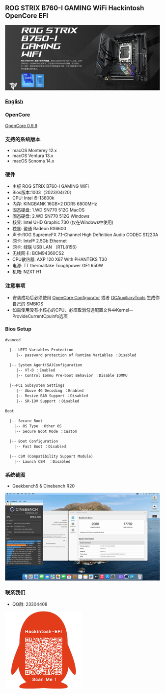 ## ROG STRIX B760-I GAMING WiFi Hackintosh OpenCore EFI

![image](ScreenShot/ROGB760I.png)

### [English](https://github.com/hackintosh-efi/ROG-STRIX-B760-I-GAMING-OpenCore)

### OpenCore

[OpenCore 0.9.9](https://github.com/acidanthera/OpenCorePkg)

### 支持的系统版本

- macOS Monterey 12.x
- macOS Ventura    13.x
- macOS Sonoma   14.x 

### 硬件

- 主板 ROG STRIX B760-I GAMING WiFi
- Bios版本:1003（2023/04/20）
- CPU: Intel i5-13600k
- 内存: KINGBANK 16GB*2 DDR5 6800MHz
- 固态硬盘: 1.WD SN770 512G MacOS
- 固态硬盘: 2.WD SN770 512G Windows
- 核显: Intel UHD Graphic 730 (仅在Windows中使用)
- 独显: 盈通 Radeon RX6600
- 声卡:ROG SupremeFX 7.1-Channel High Definition Audio CODEC S1220A
- 网卡: Intel® 2.5Gb Ethernet
- 网卡: 绿联 USB LAN （RTL8156）
- 无线网卡: BCM94360CS2
- CPU散热器: AXP 120 X67 With PHANTEKS T30
- 电源: TT thermaltake Toughpower GF1 650W
- 机箱: NZXT H1

### 注意事项

 - 安装成功后必须使用 [OpenCore Configurator](https://mackie100projects.altervista.org/opencore-configurator/) 或者 [OCAuxiliaryTools](https://github.com/ic005k/OCAuxiliaryTools) 生成你自己的 SMBIOS
 - 如需使用没有小核心的CPU，必须取消勾选配置文件中Kernel--ProvideCurrentCpuinfo选项

### Bios Setup

```
dvanced

  |-- UEFI Variables Protection
     |-- password protection of Runtime Variables ：Disabled
     
  |-- System Agent(SA)Configuration
     |-- VT-D ：Enabled
     |-- Control Iommu Pre-boot Behavior ：Disable IOMMU
	   
  |--PCI Subsystem Settings
     |-- Above 4G Decoding ：Enabled
     |-- Resize BAR Support ：Disabled
     |-- SR-IOV Support ：Disabled
   
Boot

  |-- Secure Boot
    |-- OS Type ：Other OS
    |-- Secure Boot Mode ：Custom
      
  |-- Boot Configuration
    |-- Fast Boot ：Disabled
      
  |-- CSM (Compatibility Support Module)
    |-- Launch CSM  ：Disabled
```


### 系统截图

 - Geekbench5 & Cinebench R20

![image](ScreenShot/geekbenchR20.jpg)


### 联系我们

 - QQ群: 23304408

![image](ScreenShot/QRCode.png)